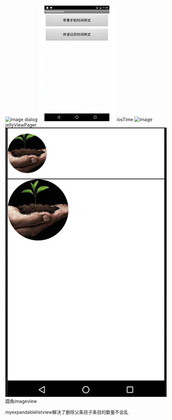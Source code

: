 
![image](https://github.com/wanglei360/DemoList/blob/master/GIF/dialog.gif?raw=true)    dialog
![image](https://github.com/wanglei360/DemoList/blob/master/GIF/iosTime.gif?raw=true)   iosTime
![image](https://github.com/wanglei360/DemoList/blob/master/GIF/jellyViewPager.gif?raw=true)    jellyViewPager
![image](https://github.com/wanglei360/DemoList/blob/master/GIF/yuanjiao.png?raw=true)  圆角imageview


myexpandablelistview解决了删除父条目子条目的数量不会乱